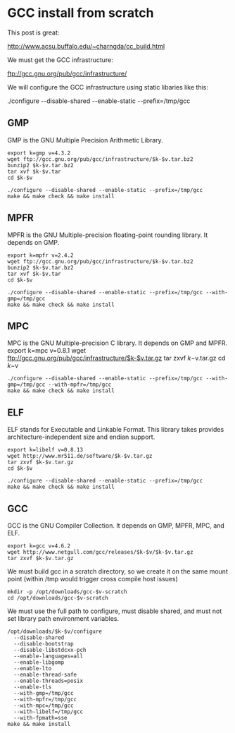 # GCC install from scratch

This post is great:

   http://www.acsu.buffalo.edu/~charngda/cc_build.html

We must get the GCC infrastructure:

   ftp://gcc.gnu.org/pub/gcc/infrastructure/

We will configure the GCC infrastructure using static libaries like this:

   ./configure --disable-shared --enable-static --prefix=/tmp/gcc


## GMP 

GMP is the GNU Multiple Precision Arithmetic Library.

    export k=gmp v=4.3.2
    wget ftp://gcc.gnu.org/pub/gcc/infrastructure/$k-$v.tar.bz2
    bunzip2 $k-$v.tar.bz2
    tar xvf $k-$v.tar
    cd $k-$v

    ./configure --disable-shared --enable-static --prefix=/tmp/gcc
    make && make check && make install


## MPFR

MPFR is the GNU Multiple-precision floating-point rounding library. It depends on GMP.

    export k=mpfr v=2.4.2
    wget ftp://gcc.gnu.org/pub/gcc/infrastructure/$k-$v.tar.bz2
    bunzip2 $k-$v.tar.bz2
    tar xvf $k-$v.tar
    cd $k-$v

    ./configure --disable-shared --enable-static --prefix=/tmp/gcc --with-gmp=/tmp/gcc
    make && make check && make install


## MPC

MPC is the GNU Multiple-precision C library. It depends on GMP and MPFR.
    export k=mpc v=0.8.1
    wget ftp://gcc.gnu.org/pub/gcc/infrastructure/$k-$v.tar.gz
    tar zxvf $k-$v.tar.gz
    cd $k-$v

    ./configure --disable-shared --enable-static --prefix=/tmp/gcc --with-gmp=/tmp/gcc --with-mpfr=/tmp/gcc
    make && make check && make install


## ELF

ELF stands for Executable and Linkable Format. This library takes provides architecture-independent size and endian support.

    export k=libelf v=0.8.13
    wget http://www.mr511.de/software/$k-$v.tar.gz
    tar zxvf $k-$v.tar.gz
    cd $k-$v

    ./configure --disable-shared --enable-static --prefix=/tmp/gcc
    make && make check && make install


## GCC

GCC is the GNU Compiler Collection. It depends on GMP, MPFR, MPC, and ELF.

    export k=gcc v=4.6.2
    wget http://www.netgull.com/gcc/releases/$k-$v/$k-$v.tar.gz
    tar zxvf $k-$v.tar.gz

We must build gcc in a scratch directory, so we create it on the
same mount point (within /tmp would trigger cross compile host issues)

    mkdir -p /opt/downloads/gcc-$v-scratch
    cd /opt/downloads/gcc-$v-scratch

We must use the full path to configure, must disable shared, and must not set library path environment variables.

    /opt/downloads/$k-$v/configure
      --disable-shared
      --disable-bootstrap
      --disable-libstdcxx-pch
      --enable-languages=all
      --enable-libgomp
      --enable-lto
      --enable-thread-safe 
      --enable-threads=posix
      --enable-tls
      --with-gmp=/tmp/gcc
      --with-mpfr=/tmp/gcc
      --with-mpc=/tmp/gcc
      --with-libelf=/tmp/gcc
      --with-fpmath=sse
    make && make install

